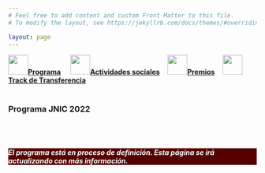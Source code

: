 ```yaml
---
# Feel free to add content and custom Front Matter to this file.
# To modify the layout, see https://jekyllrb.com/docs/themes/#overriding-theme-defaults

layout: page
---
```

<!--
__[Programa]({{site.url}}/programa)__ / [Actividades Sociales]({{site.url}}/actividades-sociales) / [Premios JNIC 2021]({{site.url}}/premios) / [Track de transferencia]({{site.url}}/track-transferencia)
-->
<div class="text-center">
<a id="inicio"></a>
<a href="{{site.url}}/programa"><img src="{{site.url}}/images/IcoPrograma.jpg" class="img-circle" 	width="40" height="40"><strong>Programa</strong></a> &nbsp;&nbsp;&nbsp;
<a href="{{site.url}}/actividades-sociales"><img src="{{site.url}}/images/IcoActividades.jpg" class="img-circle" 	width="40" height="40"><strong>Actividades sociales</strong></a>&nbsp;&nbsp;&nbsp;
<a href="{{site.url}}/premios"><img src="{{site.url}}/images/IcoPremios.jpg" class="img-circle" 	width="40" height="40"><strong>Premios</strong></a>&nbsp;&nbsp;&nbsp;
<a href="{{site.url}}/track-transferencia" class=""><img src="{{site.url}}/images/IcoTrackTX.jpg" class="img-circle" 	width="40" height="40"><strong>Track de Transferencia</strong></a>
</div><br>

### __Programa JNIC 2022__

 <br>
 <br>
<h5 style="color:white; background-color: #550000;" class="text-center"><i class="far fa-clock mr-3"></i> <b> <i> El programa está en proceso de definición. Esta página se irá actualizando con más información.</i></b></h5>

<!-- <center><a href="https://app.sli.do/event/ed1p6not" target="_slido"><img src="{{site.url}}/images/slido.jpg" width="300"></a></center> -->
<!-- <center><a href="https://sli.do/" target="_slido"><img src="{{site.url}}/images/slido.jpg" width="300"></a></center> -->

<!--  <h4>Miércoles 9 de Junio</h4>
<table class="table" style="width:100%">
  <tbody valign="top">
    <tr>
      <th>Hora</th>
      <th colspan="2">Sesión</th>
    </tr>
    <tr>
      <td>9:30</td>
      <td colspan="2">
        <b>Inauguración oficial de las JNIC 2021 Live</b>
        <ul>
          <li>Sr. D. Julian Garde López-Brea. Rector de la Universidad de Castilla-La Mancha</li>
          <li>Sr. D. Ricardo Cuevas Campos. Director General de Universidades, JCCM</li>
          <li>Sra. Dña. Rosa Díaz Moles. Directora General del Instituto Nacional de Ciberseguridad </li>
          <li>Sr. D. Eduardo Fernández-Medina Patón. Presidente del Comité Organizador</li>
          <li>Sra. Dña. Cristina Alcaraz Tello. Presidenta del Comité de Programa Científico</li>
        </ul> -->
<!-- <center><a href="https://teams.microsoft.com/l/meetup-join/19%3ameeting_YjcyZGE2ZjItY2RlMS00NjE3LTkwNTQtY2U0YzNkOGU3Mzc2%40thread.v2/0?context=%7b%22Tid%22%3a%22c42cbae6-61f4-498c-9107-6a8cf5f01e56%22%2c%22Oid%22%3a%22e50f4dc5-ce19-4820-b889-be7b8b123727%22%7d" target="_teams"><img src="{{site.url}}/images/LogoTeams.png">Conecta</a></center> -->
<!-- <center><a href="https://teams.microsoft.com/" target="_teams"><img src="{{site.url}}/images/LogoTeams.png">Conecta</a></center>
      </td>
    </tr>
    <tr>
      <td>10:00</td>
      <td colspan="2">
        <a href="http://2021.jnic.es/conferenciaa"><b>Conferencia invitada: </b><i>Computación Cuántica: La Re-evolución</i></a>
        <br>
        Ramsés Gallego
        <br> -->
<!-- <center><a href="https://teams.microsoft.com/l/meetup-join/19%3ameeting_MTJkMWNkYzYtOTMzOC00NWM0LWFhYjctOTFjZmVlNjE3YTBl%40thread.v2/0?context=%7b%22Tid%22%3a%22c42cbae6-61f4-498c-9107-6a8cf5f01e56%22%2c%22Oid%22%3a%22e50f4dc5-ce19-4820-b889-be7b8b123727%22%7d" target="_teams"><img src="{{site.url}}/images/LogoTeams.png">Conecta</a></center> -->
<!-- <center><a href="https://teams.microsoft.com/" target="_teams"><img src="{{site.url}}/images/LogoTeams.png">Conecta</a></center>
      </td>
    </tr>
    <tr>
      <td>11:00</td>
      <td>
        <a href="#A1"><b>Sesión de Investigación A1:</b> Detección de Intrusos y Gestión Anomalías</a>
        <br> -->
<!-- <center><a href="https://teams.microsoft.com/l/meetup-join/19%3ameeting_MDEyMjE2OGYtOTQ3Ni00MThlLWI0MGUtMDYyZTYyNjhkMGUy%40thread.v2/0?context=%7b%22Tid%22%3a%22c42cbae6-61f4-498c-9107-6a8cf5f01e56%22%2c%22Oid%22%3a%22e50f4dc5-ce19-4820-b889-be7b8b123727%22%7d" target="_teams"><img src="{{site.url}}/images/LogoTeams.png">Conecta</a></center> -->
<!-- <center><a href="https://teams.microsoft.com/" target="_teams"><img src="{{site.url}}/images/LogoTeams.png">Conecta</a></center>
      </td>
      <td>
        <a href="#B1"><b>Sesión de Investigación B1:</b> IA y Ciberseguridad</a>
        <br> -->
<!-- <center><a href="https://teams.microsoft.com/l/meetup-join/19%3ameeting_MjRjMzViODktZjM1Mi00NmNiLWE0NWMtNTM4MjM5NTViMDVk%40thread.v2/0?context=%7b%22Tid%22%3a%22c42cbae6-61f4-498c-9107-6a8cf5f01e56%22%2c%22Oid%22%3a%22e50f4dc5-ce19-4820-b889-be7b8b123727%22%7d" target="_teams"><img src="{{site.url}}/images/LogoTeams.png">Conecta</a></center> -->
<!--  <center><a href="https://teams.microsoft.com/" target="_teams"><img src="{{site.url}}/images/LogoTeams.png">Conecta</a></center>
      </td>
    </tr>
    <tr>
      <td>12:30</td>
      <td>
        <a href="#A2"><b>Sesión de Investigación A2:</b> Detección de Intrusos y Gestión Anomalías</a>
        <br>
<!-- <center><a href="https://teams.microsoft.com/l/meetup-join/19%3ameeting_ZDNmZjU3NzMtNjkzZS00ZGU1LWEzYTMtMjllYzI4NWY1OTk4%40thread.v2/0?context=%7b%22Tid%22%3a%22c42cbae6-61f4-498c-9107-6a8cf5f01e56%22%2c%22Oid%22%3a%22e50f4dc5-ce19-4820-b889-be7b8b123727%22%7d" target="_teams"><img src="{{site.url}}/images/LogoTeams.png">Conecta</a></center> -->
<!-- <center><a href="https://teams.microsoft.com/" target="_teams"><img src="{{site.url}}/images/LogoTeams.png">Conecta</a></center>
      </td>
      <td>
        <a href="#B2"><b>Sesión de Investigación B2:</b> Gobierno y Gestión de Riesgos </a>
        <br>  -->
<!-- <center><a href="https://teams.microsoft.com/l/meetup-join/19%3ameeting_MGI1MWQ2ZWQtYzkzMS00ZmUwLTlhMTctNTllOTk1ZWJiMmQx%40thread.v2/0?context=%7b%22Tid%22%3a%22c42cbae6-61f4-498c-9107-6a8cf5f01e56%22%2c%22Oid%22%3a%22e50f4dc5-ce19-4820-b889-be7b8b123727%22%7d" target="_teams"><img src="{{site.url}}/images/LogoTeams.png">Conecta</a></center> -->
<!--  <center><a href="https://teams.microsoft.com/" target="_teams"><img src="{{site.url}}/images/LogoTeams.png">Conecta</a></center>
      </td>
    </tr>
    <tr>
      <td>14:00</td>
      <td>
        <a href="#A3"><b>Sesión de Investigación A3:</b> Ciberataques e Inteligencia de Amenazas</a>
        <br> -->
<!-- <center><a href="https://teams.microsoft.com/l/meetup-join/19%3ameeting_MmJkZmNhMzItOTU1ZS00NmEwLWFiYTctZWE2ZDJiYzhhNGE3%40thread.v2/0?context=%7b%22Tid%22%3a%22c42cbae6-61f4-498c-9107-6a8cf5f01e56%22%2c%22Oid%22%3a%22e50f4dc5-ce19-4820-b889-be7b8b123727%22%7d" target="_teams"><img src="{{site.url}}/images/LogoTeams.png">Conecta</a></center> -->
<!-- <center><a href="https://teams.microsoft.com/" target="_teams"><img src="{{site.url}}/images/LogoTeams.png">Conecta</a></center>
      </td>
      <td>
        <a href="#B3"><b>Sesión de Investigación B3:</b> Tecnologías Emergentes y Entrenamiento</a>
        <br>  -->
<!-- <center><a href="https://teams.microsoft.com/l/meetup-join/19%3ameeting_MzZhOWUxNDItOTc2NS00MjU3LThmN2MtN2U3Yjk3ZmQxMTdj%40thread.v2/0?context=%7b%22Tid%22%3a%22c42cbae6-61f4-498c-9107-6a8cf5f01e56%22%2c%22Oid%22%3a%22e50f4dc5-ce19-4820-b889-be7b8b123727%22%7d" target="_teams"><img src="{{site.url}}/images/LogoTeams.png">Conecta</a></center> -->
<!-- <center><a href="https://teams.microsoft.com/" target="_teams"><img src="{{site.url}}/images/LogoTeams.png">Conecta</a></center>
      </td>
    </tr>
    <tr>
      <td>&nbsp;</td>
      <td colspan="2"><center><b>Descanso para comer</b></center></td>
    </tr>
    <tr>
      <td>16:30</td>
      <td colspan="2">
        <b>Sesión de Transferencia Tecnológica</b>
        <br>
        <br>
        Presidente de Sesión: Guillermo Calvo Flores (Instituto Nacional de Ciberseguridad)
        <br>
        <br>
        <p>Aplicación de control de acceso y técnicas de Blockchain para el control de datos genéticos <br>
        <em>Isabel Román, Germán Madinabeitia, Rafael Estepa, Jesús Diaz-Verdejo, Antonio Estepa, José Luis González-Sánchez, Felipe Lemus Prieto</em></p>
        <br> -->
<!-- <center><a href="https://teams.microsoft.com/l/meetup-join/19%3ameeting_MjkwOWRlM2UtODQ1Ni00OWE5LWIxYjMtNDdlNTAxMGQyYjQw%40thread.v2/0?context=%7b%22Tid%22%3a%22c42cbae6-61f4-498c-9107-6a8cf5f01e56%22%2c%22Oid%22%3a%22e50f4dc5-ce19-4820-b889-be7b8b123727%22%7d" target="_teams"><img src="{{site.url}}/images/LogoTeams.png">Conecta</a></center> -->
<!--  <center><a href="https://teams.microsoft.com/" target="_teams"><img src="{{site.url}}/images/LogoTeams.png">Conecta</a></center>
      </td>
    </tr>
    <tr>
      <td>17:15</td>
      <td colspan="2">
        <a href="http://2021.jnic.es/conferenciab"><b>Conferencia invitada: </b><i>Cybersecurity Operations and Research from Lawrence Berkeley National Lab, United States Department of Energy</i></a>
        <br>
        Soledad Antelada Toledano
        <br> -->
<!-- <center><a href="https://teams.microsoft.com/l/meetup-join/19%3ameeting_MjI1MjEzZTYtMTUyZC00MzYwLTgwY2UtNmFlMGU0ODRhYjdj%40thread.v2/0?context=%7b%22Tid%22%3a%22c42cbae6-61f4-498c-9107-6a8cf5f01e56%22%2c%22Oid%22%3a%22e50f4dc5-ce19-4820-b889-be7b8b123727%22%7d" target="_teams"><img src="{{site.url}}/images/LogoTeams.png">Conecta</a></center> -->
<!-- <center><a href="https://teams.microsoft.com/" target="_teams"><img src="{{site.url}}/images/LogoTeams.png">Conecta</a></center>
      </td>
    </tr>
    <tr>
      <td>18:00</td>
      <td colspan="2">
        <b>Mesa Redonda: </b><i>Colaboración en I+D+i nacional de Ciberseguridad: Grupo Interplataformas y Sector empresarial innovador </i>
        <br>
        <br>
        Modera: Javier Larrañeta. Tecnalia, Secretario General de PESI
        <br>
        <br>
        Participantes:
        <ul>
          <li>Sr. D. Juan Díez González. Responsable de Apoyo a la I+D+i en ciberseguridad, INCIBE </li>
          <li>Sr. D. Lucio González Jiménez. SGS, Vicepresidente AEI Ciberseguridad</li>
          <li>Sr. D. Juan Pulpillo. Legal-itc/CCI, Representante PESI</li>
          <li>Sr. Dr. Cecilio Angulo Bahon. UPC, Representante PLANETIC</li>
          <li>Sra. Dña. Dª María Penilla. ZIUR, Centro de Ciberseguridad Industrial de Gipuzkoa</li>
        </ul>
        <br>
        Organiza:<a href="http://www.pesi-seguridadindustrial.org/es"><img src="/Logos/pesi.png"></a>
        <br> -->
<!-- <center><a href="https://teams.microsoft.com/l/meetup-join/19%3ameeting_OWNmNWE4ZDEtMjA5NS00OTA0LTlmYTctMzM4NmQ5ZWEzYmE3%40thread.v2/0?context=%7b%22Tid%22%3a%22c42cbae6-61f4-498c-9107-6a8cf5f01e56%22%2c%22Oid%22%3a%22e50f4dc5-ce19-4820-b889-be7b8b123727%22%7d" target="_teams"><img src="{{site.url}}/images/LogoTeams.png">Conecta</a></center> -->
<!-- <center><a href="https://teams.microsoft.com/" target="_teams"><img src="{{site.url}}/images/LogoTeams.png">Conecta</a></center>
      </td>
    </tr>
  </tbody>
</table> -->

<!-- <center><a href="https://app.sli.do/event/ed1p6not" target="_slido"><img src="{{site.url}}/images/slido.jpg" width="300"></a></center> -->
<!-- <center><a href="https://sli.do/" target="_slido"><img src="{{site.url}}/images/slido.jpg" width="300"></a></center> -->

<!-- <h4>Jueves 10 de Junio</h4>
<table class="table" style="width:100%">
  <tbody valign="top">
    <tr>
      <th>Hora</th>
      <th colspan="2">Sesión</th>
    </tr>
    <tr>
      <td>9:30</td>
      <td colspan="2">
        <a href="http://2021.jnic.es/conferenciac"><b>Conferencia invitada: </b><i>I+D+i en Ciberdefensa en el Ministerio de Defensa</i></a>
        <br>
        Mónica Mateos Calle
        <br> -->
<!-- <center><a href="https://teams.microsoft.com/l/meetup-join/19%3ameeting_ZWZhMGQxNGEtN2QxOS00ZTI0LTg5NTItZmI0ODQ2OWNhZmI3%40thread.v2/0?context=%7b%22Tid%22%3a%22c42cbae6-61f4-498c-9107-6a8cf5f01e56%22%2c%22Oid%22%3a%22e50f4dc5-ce19-4820-b889-be7b8b123727%22%7d" target="_teams"><img src="{{site.url}}/images/LogoTeams.png">Conecta</a></center> -->
<!-- <center><a href="https://teams.microsoft.com/" target="_teams"><img src="{{site.url}}/images/LogoTeams.png">Conecta</a></center>
      </td>
    </tr>
    <tr>
      <td>10:15</td>
      <td colspan="2"><a href="#formacion"><b>Sesión de Formación e Innovación Educativa</b></a>
        <br> -->
<!-- <center><a href="https://teams.microsoft.com/l/meetup-join/19%3ameeting_OWZmZjQ1OWEtNTk3NC00OGRhLTkxZTItODBkZmU3YTI3OWRm%40thread.v2/0?context=%7b%22Tid%22%3a%22c42cbae6-61f4-498c-9107-6a8cf5f01e56%22%2c%22Oid%22%3a%22e50f4dc5-ce19-4820-b889-be7b8b123727%22%7d" target="_teams"><img src="{{site.url}}/images/LogoTeams.png">Conecta</a></center> -->
<!-- <center><a href="https://teams.microsoft.com/" target="_teams"><img src="{{site.url}}/images/LogoTeams.png">Conecta</a></center>
      </td>
    </tr>
    <tr>
      <td>11:45</td>
      <td>
        <a href="#A4"><b>Sesión de Investigación A4:</b> Análisis Forense y Cibercrimen </a>
        <br> -->
<!-- <center><a href="https://teams.microsoft.com/l/meetup-join/19%3ameeting_NWE5MzAyZGUtODBlYy00ZGRjLTkyZmItZjU1YWU0NDBhY2Zl%40thread.v2/0?context=%7b%22Tid%22%3a%22c42cbae6-61f4-498c-9107-6a8cf5f01e56%22%2c%22Oid%22%3a%22e50f4dc5-ce19-4820-b889-be7b8b123727%22%7d" target="_teams"><img src="{{site.url}}/images/LogoTeams.png">Conecta</a></center> -->
<!-- <center><a href="https://teams.microsoft.com/" target="_teams"><img src="{{site.url}}/images/LogoTeams.png">Conecta</a></center>
      </td>
      <td>
        <a href="#B4"><b>Sesión de Investigación B4:</b> Criptografía</a>
        <br> -->
<!-- <center><a href="https://teams.microsoft.com/l/meetup-join/19%3ameeting_ODkwNmNjODYtZDQ5OS00ZWUxLWIzNTUtY2Q5Y2NlY2M0NDMz%40thread.v2/0?context=%7b%22Tid%22%3a%22c42cbae6-61f4-498c-9107-6a8cf5f01e56%22%2c%22Oid%22%3a%22e50f4dc5-ce19-4820-b889-be7b8b123727%22%7d" target="_teams"><img src="{{site.url}}/images/LogoTeams.png">Conecta</a></center> -->
 <!--  <center><a href="https://teams.microsoft.com/" target="_teams"><img src="{{site.url}}/images/LogoTeams.png">Conecta</a></center>
      </td>
    </tr>
    <tr>
      <td>13:15</td>
      <td>
        <a href="#A5"><b>Sesión de Investigación A5:</b> Ciberseguridad Industrial y aplicaciones</a>
        <br> -->
<!-- <center><a href="https://teams.microsoft.com/l/meetup-join/19%3ameeting_NDJhNmY3NDEtYTllOC00OWNlLTk0MDctNGM5ODZiM2E5MjY2%40thread.v2/0?context=%7b%22Tid%22%3a%22c42cbae6-61f4-498c-9107-6a8cf5f01e56%22%2c%22Oid%22%3a%22e50f4dc5-ce19-4820-b889-be7b8b123727%22%7d" target="_teams"><img src="{{site.url}}/images/LogoTeams.png">Conecta</a></center> -->
<!-- <center><a href="https://teams.microsoft.com/" target="_teams"><img src="{{site.url}}/images/LogoTeams.png">Conecta</a></center>
      </td>
      <td>
        <a href="#B5"><b>Sesión de Investigación B5:</b> Privacidad </a>
        <br> -->
<!-- <center><a href="https://teams.microsoft.com/l/meetup-join/19%3ameeting_NDBjMWMwZDQtNTZjMC00MmVjLWJmNmYtN2Q1NDhiYjIyMjVi%40thread.v2/0?context=%7b%22Tid%22%3a%22c42cbae6-61f4-498c-9107-6a8cf5f01e56%22%2c%22Oid%22%3a%22e50f4dc5-ce19-4820-b889-be7b8b123727%22%7d" target="_teams"><img src="{{site.url}}/images/LogoTeams.png">Conecta</a></center> -->
<!-- <center><a href="https://teams.microsoft.com/" target="_teams"><img src="{{site.url}}/images/LogoTeams.png">Conecta</a></center>
      </td>
    </tr>
    <tr>
      <td>&nbsp;</td>
      <td colspan="2"><center><b>Descanso para comer</b></center></td>
    </tr>
    <tr>
      <td>16:30</td>
      <td colspan="2">
        <b>Mesa Redonda: </b><i>Desde la Educación, pasando por la I+D, hacia la Empresa Inteligente</i>
        <br>
        <br>
        Modera: Javier López. Universidad de Málaga
        <br>
        <br>
        Participantes:
        <ul>
          <li>Sra. Dña. Mar López. DSN y Women4Cyber Spain</li>
          <li>Sra. Dña. Soledad Antelada. Berkeley Lab y Women4Cyber Spain</li>
          <li>Sra. Dña. Azucena Hernández. EUROCYBCAR y Women4Cyber Spain</li>
          <li>Sra. Dña. Ainoa Celaya. LUNAMIC y Women4Cyber Spain</li>
          <li>Sra. Dña. Concepción Cordón. Women4Cyber Spain</li>
          <li>Sra. Dña. Cristina Alcaraz. Universidad de Málaga y Women4Cyber Spain</li>
          <li>Sra. Dña. Ana I. Ayerbe. TECNALIA, Council Women4Cyber y Women4Cyber Spain</li>
          <li>Sr. D. Luis Ángel Galindo. TELEFONICA</li>
          <li>Sr. D. Jose Francisco Ruiz. ATOS</li>
          <li>Sra. Dña. Sara García Becares. INCIBE y Women4Cyber Spain</li>
        </ul>
        <br>
        Con la participación de: <a href="https://www.women4cyberspain.es/"><img src="/Logos/Women4Cyber.png"></a>
        <br> -->
<!-- <center><a href="https://teams.microsoft.com/l/meetup-join/19%3ameeting_MjM2N2Y2NDMtYjgzMi00YTMxLWIxOGUtZjU2M2NkZjgyODUy%40thread.v2/0?context=%7b%22Tid%22%3a%22c42cbae6-61f4-498c-9107-6a8cf5f01e56%22%2c%22Oid%22%3a%22e50f4dc5-ce19-4820-b889-be7b8b123727%22%7d" target="_teams"><img src="{{site.url}}/images/LogoTeams.png">Conecta</a></center> -->
<!-- <center><a href="https://teams.microsoft.com/" target="_teams"><img src="{{site.url}}/images/LogoTeams.png">Conecta</a></center>
      </td>
    </tr>
    <tr>
      <td>18:00</td>
      <td colspan="2">
        <b>Sesión de Entrega de los Premios RENIC</b>
        <br>
        Presenta: Javier López Muñoz (Universidad de Málaga)
        <br> -->
<!-- <center><a href="https://teams.microsoft.com/l/meetup-join/19%3ameeting_NjljY2JhMmUtY2JiNi00NjhiLTg0ZDUtMmY0ZjkwOTg2NGFh%40thread.v2/0?context=%7b%22Tid%22%3a%22c42cbae6-61f4-498c-9107-6a8cf5f01e56%22%2c%22Oid%22%3a%22e50f4dc5-ce19-4820-b889-be7b8b123727%22%7d" target="_teams"><img src="{{site.url}}/images/LogoTeams.png">Conecta</a></center> -->
<!-- <center><a href="https://teams.microsoft.com/" target="_teams"><img src="{{site.url}}/images/LogoTeams.png">Conecta</a></center>
      </td>
    </tr>
    <tr>
      <td>18:45</td>
      <td colspan="2">
        <b>Clausura de las JNIC 2021 Live</b>
        <ul>
          <li>Sra. Dña. Lola Rebollo Revesado. Gerente de Impulso a la Industria e I+D+i de INCIBE</li>
          <li>Sra. Dña. Cristina Alcaraz Tello. Presidenta del Comité de Programa Científico</li>
          <li>Sr. D. Ángel Quesada Canabal. Viewnext </li>
          <li>Sr. D. Juan Díez González. Comité Ejecutivo JNIC</li>
          <li>Sr. D. Representante de sede JNIC 2022 </li>
          <li>Sr. D. Manuel A. Serrano. Presidente del Comité Organizador</li>
        </ul>
        <br> -->
<!-- <center><a href="https://teams.microsoft.com/l/meetup-join/19%3ameeting_M2QwMGY3NjUtMzEzMC00ZGNjLTkyZWEtOWQwMmU0ZDJiYmE3%40thread.v2/0?context=%7b%22Tid%22%3a%22c42cbae6-61f4-498c-9107-6a8cf5f01e56%22%2c%22Oid%22%3a%22e50f4dc5-ce19-4820-b889-be7b8b123727%22%7d" target="_teams"><img src="{{site.url}}/images/LogoTeams.png">Conecta</a></center> -->
<!-- <center><a href="https://teams.microsoft.com/" target="_teams"><img src="{{site.url}}/images/LogoTeams.png">Conecta</a></center>
      </td>
    </tr>
  </tbody>
</table> -->

<!-- <center><a href="https://app.sli.do/event/ed1p6not" target="_slido"><img src="{{site.url}}/images/slido.jpg" width="300"></a></center> -->
<!-- <center><a href="https://sli.do/" target="_slido"><img src="{{site.url}}/images/slido.jpg" width="300"></a></center>

<a href="#inicio">Subir</a>
<br>

<a id="A1"></a>
<h4>Sesión de Investigación A1: Detección de intrusiones y gestión de anomalías I</h4>
<p> -->
<!-- <center><a href="https://teams.microsoft.com/l/meetup-join/19%3ameeting_MDEyMjE2OGYtOTQ3Ni00MThlLWI0MGUtMDYyZTYyNjhkMGUy%40thread.v2/0?context=%7b%22Tid%22%3a%22c42cbae6-61f4-498c-9107-6a8cf5f01e56%22%2c%22Oid%22%3a%22e50f4dc5-ce19-4820-b889-be7b8b123727%22%7d" target="_blank"><img src="{{site.url}}/images/LogoTeams.png">Conecta</a></center> -->
<!-- <center><a href="https://teams.microsoft.com/" target="_blank"><img src="{{site.url}}/images/LogoTeams.png">Conecta</a></center> -->
<!-- <br>
Presidente de Sesión: <i>Pedro García Teodoro (Universidad de Granada)</i> 
<br>Miércoles 9 de junio, 11:00-12:30
</p>
<table class="table" style="width:100%">
  <tbody valign="top">
    <tr>
      <th>Hora</th>
      <th>Ponencia</th>
    </tr>
    <tr>
      <td>11:00</td>
      <td valign="top" >
        Distributed Architecture for Intrusion Detection in IoT Network using Smart Contracts
        <br>
        <em>Rafael Zerbini Alves da Mata, Francisco Lopes de Caldas Filho, Lucas M. C. E Martins, Fábio Lúcio Lopes de Mendonça, Rafael T. de Sousa Jr.</em>
      </td>
    </tr>
    <tr>
      <td>11:20</td>
      <td valign="top" >
        A review of SSH botnet detection in initial stages of infection: a Machine Learning-based approach
        <br>
        <em>José Tomás Martínez Garre, Manuel Gil Pérez, Antonio Ruiz-Martínez</em>
      </td>
    </tr>
    <tr>
      <td>11:27</td>
      <td valign="top" >
        A Multi-agent Approach for Online Twitter Bot Detection
        <br>
        <em>Jefferson Viana Fonseca Abreu, Célia Ghedini Ralha, Joao José Costa Gondim</em>
      </td>
    </tr>
    <tr>
      <td>11:47</td>
      <td valign="top" >
        Un resumen: Un enfoque para la aplicación de un clasificador dinámico de clases múltiples para sistemas de detección de intrusiones en la red
        <br>
        <em>Xavier A. Larriva-Novo, Carmen Sánchez-Zas, Víctor A. Villagrá, Mario Vega-Barbas, Diego Rivera</em>
      </td>
    </tr>
    <tr>
      <td>11:54</td>
      <td valign="top" >
        Despliegue de técnicas SDNFV para la detección, gestión y mitigación de amenazas a la seguridad de centros de supercomputación (HPC)
        <br>
        <em>Felipe Lemus Prieto, David Cortés Polo, José Luis González Sánchez</em>
      </td>
    </tr>
    <tr>
      <td>12:04</td>
      <td valign="top" >
        Evaluation of state-of-art phishing detection strategies based on machine learning
        <br>
        <em>F. Castano, M. Sanchez-Paniagua, J. Delgado, J. Velasco-Mata, A. Sepulveda, E. Fidalgo, E. Alegre</em>
      </td>
    </tr>
    <tr>
      <td>12:11</td>
      <td valign="top" >
        Automating Intrusion Detection Systems in Smart Contracts
        <br>
        <em>Xabier Echeberria-Barrio, Francesco Zola, Lander Segurola-Gil, Raul Orduna-Urrutia</em>
      </td>     
    </tr>
    <tr>
      <td>12:21</td>
      <td valign="top" >
        Un resumen de: Un sistema de detección de intrusiones enfocado en el preprocesamiento de características de red para sistemas IoT
        <br>
        <em>Xavier Larriva-Novo, Victor Villagra, Mario Vega-Barbas, Diego Rivera, Mario Sanz </em>
      </td>
    </tr>
  </tbody>
</table> 

<a href="#inicio">Subir</a>
<br>

<a id="A2"></a>
<h4>Sesión de Investigación A2: Detección de intrusiones y gestión de anomalías II </h4>
<p> -->
<!-- <center><a href="https://teams.microsoft.com/l/meetup-join/19%3ameeting_ZDNmZjU3NzMtNjkzZS00ZGU1LWEzYTMtMjllYzI4NWY1OTk4%40thread.v2/0?context=%7b%22Tid%22%3a%22c42cbae6-61f4-498c-9107-6a8cf5f01e56%22%2c%22Oid%22%3a%22e50f4dc5-ce19-4820-b889-be7b8b123727%22%7d" target="_blank"><img src="{{site.url}}/images/LogoTeams.png">Conecta</a></center> -->
<!-- <center><a href="https://teams.microsoft.com/" target="_blank"><img src="{{site.url}}/images/LogoTeams.png">Conecta</a></center>
<br>
Presidente de Sesión: <i>Félix Gómez Mármol (Universidad de Murcia)</i>
<br> Miércoles 9 de junio, 12:30-14:00
</p>
<table class="table" style="width:100%">
  <tbody valign="top">
    <tr>
      <th>Hora</th>
      <th>Ponencia</th>
    </tr>
    <tr>
      <td>12:30</td>
      <td valign="top" >Sobre las capacidades de detección de los IDS basados en firmas
      <br><em>Jesús Diaz-Verdejo, Francisco Javier Muñoz-Calle, Rafael Estepa, Antonio Estepa, Germán Madinabeitia</em></td>
    </tr>
    <tr>
      <td>12:50</td>
      <td valign="top" >Diseño y evaluación de modelos de aprendizaje automático no supervisado para la detección de anomalías en un sistema Spark
      <br><em>Farid Bagheri-Gisour Marandyn, Xavier Larriva-Novo, Víctor A. Villagrá</em></td>
    </tr>
    <tr>
      <td>13:00</td>
      <td valign="top" >Aplicación de transfer learning a la detección de malware
      <br><em>David Escudero García, Ángel Luis Muñoz Castañeda, Noemí DeCastro-García</em></td>
    </tr>
    <tr>
      <td>13:20</td>
      <td valign="top" >Temporal graph-based approach for behavioural entity classification
      <br><em>Francesco Zola, Lander Segurola, Jan Lukas Bruse, Mikel Galar Idoate</em></td>
    </tr>
    <tr>
      <td>13:30</td>
      <td valign="top" >Diseño de un sistema de correlación basado en software libre para la detección de anomalías en el campo de la ciberseguridad
      <br><em>Beatriz Esteban-Navarro, Xavier A. Larriva-Novo, Víctor A. Villagrá.</em></td>
    </tr>
    <tr>
      <td>13:40</td>
      <td valign="top" >Un resumen de: Present and future of network security monitoring
      <br><em>Marta Fuentes-García, José Camacho, Gabriel Macía-Fernández</em></td>      
    </tr>  
    <tr>
      <td>13:47</td>
      <td valign="top" >Secure Crowdsensing Platforms Through Device Behavior Fingerprinting
      <br><em>Pedro Miguel Sánchez Sánchez, Alberto Huertas Celdrán, Gérôme Bovet, Gregorio Martínez Pérez, Burkhard Stiller</em><br>
      </td>
    </tr>
  </tbody>
</table> 

<a href="#inicio">Subir</a>
<br>

<a id="A3"></a>
<h4>Sesión de Investigación A3: Ciberataques e inteligencia de amenazas </h4>
<p> -->
<!-- <center><a href="https://teams.microsoft.com/l/meetup-join/19%3ameeting_MmJkZmNhMzItOTU1ZS00NmEwLWFiYTctZWE2ZDJiYzhhNGE3%40thread.v2/0?context=%7b%22Tid%22%3a%22c42cbae6-61f4-498c-9107-6a8cf5f01e56%22%2c%22Oid%22%3a%22e50f4dc5-ce19-4820-b889-be7b8b123727%22%7d" target="_teams"><img src="{{site.url}}/images/LogoTeams.png">Conecta</a></center> -->
<!-- <center><a href="https://teams.microsoft.com/" target="_teams"><img src="{{site.url}}/images/LogoTeams.png">Conecta</a></center>
<br>
Presidente de Sesión:<i>Rafael Martínez Gasca (Universidad de Sevilla)</i>
<br> Miércoles 9 de junio, 14:00-15:00 
</p>
<table class="table" style="width:100%">
  <tbody valign="top">
    <tr>
      <th>Hora</th>
      <th>Ponencia</th>
    </tr>
    <tr>
      <td>14:00</td>
      <td valign="top" >A Review of Cyberattacks on Miniature Brain Implants to Disrupt Spontaneous Neural Signaling
      <br><em>Sergio Lopez Bernal, Alberto Huertas Celdrán, Gregorio Martínez Pérez</em></td>
    </tr>
    <tr>
      <td>14:07</td>
      <td valign="top" >Extended Abstract – AVCLASS2: Massive Malware Tag Extraction from AV Labels
      <br><em>Silvia Sebastián, Juan Caballero</em></td>
    </tr>
    <tr>
      <td>14:14</td>
      <td valign="top" >A review of Cybersecurity Threat Intelligence Knowledge Exchange based on blockchain
      <br><em>Raúl Riesco Granadino, Xavier Larriva-Novo, Victor A. Villagrá</em></td>
    </tr>  
    <tr>
      <td>14:21</td>      
      <td valign="top" >Hacia un modelo analítico de APT basado en factores técnico-geopolíticos
      <br><em>Lorena Gonzalez-Manzano, Jose M. de Fuentes, Cristina Ramos, Florabel Quispe</em></td>
    </tr>
    <tr>
      <td>14:31</td>
      <td valign="top" >Twitter bots interfered the 2019 Spanish election  
      <br><em>Javier Pastor-Galindo, Mattia Zago, Pantaleone Nespoli, Sergio Lopez Bernal, Alberto Huertas Celdrán, Manuel Gil Pérez, Jose A. Ruipérez-Valiente, Gregorio Martínez Pérez, Félix Gómez Mármol</em></td>
    </tr>  
    <tr>
      <td>14:38</td>
      <td valign="top" >A review of Leveraging Cyber Threat Intelligence for a Dynamic Risk Framework
      <br><em>Raúl Riesco Granadino, Victor A. Villagrá</em></td>
    </tr>
  </tbody>
</table> 

<a href="#inicio">Subir</a>
<br>

<a id="B1"></a>
<h4>Sesión de Investigación B1: Inteligencia Artificial en ciberseguridad </h4>
<p>Presidente de Sesión: <i>Ana Ayerbe Fernández-Cuesta (Tecnalia)</i>
<br>Miércoles 9 de junio, 11:00-12:30
<br> -->
<!-- <center><a href="https://teams.microsoft.com/l/meetup-join/19%3ameeting_MjRjMzViODktZjM1Mi00NmNiLWE0NWMtNTM4MjM5NTViMDVk%40thread.v2/0?context=%7b%22Tid%22%3a%22c42cbae6-61f4-498c-9107-6a8cf5f01e56%22%2c%22Oid%22%3a%22e50f4dc5-ce19-4820-b889-be7b8b123727%22%7d" target="_blank"><img src="{{site.url}}/images/LogoTeams.png">Conecta</a></center> -->
<!-- <center> <a href="https://teams.microsoft.com/" target="_blank"><img src="{{site.url}}/images/LogoTeams.png">Conecta</a></center>
</p>
<table class="table" style="width:100%">
  <tbody valign="top">
    <tr>
      <th>Hora</th>
      <th>Ponencia</th>
    </tr>
    <tr>
      <td>11:00</td>
      <td valign="top" >Estado del arte en generación y detección de contenido sintético. Limitaciones y oportunidades
      <br><em>Miguel Hernández Boza, José Ignacio Escribano Pablos</em></td>
    </tr>
    <tr>
      <td>11:20</td>
      <td valign="top" >A review of: Effect of the Sampling of a Dataset in the Hyperparameter Optimization Phase over the <em>Efficiency of a Machine Learning Algorithm</em>
      <br><em>David Escudero García, Noemí De Castro-García, Ángel Luis Muñoz Castañeda, Miguel V. Carriegos</em></td>
    </tr>
    <tr>
      <td>11:27</td>
      <td valign="top" >HOUSE: Marco de trabajo modular de arquitectura escalable y desacoplada para el uso de técnicas de fuzzing en HPC
      <br><em>Francisco Borja Garnelo Del Rio, Francisco J. Rodríguez Lera, Gonzalo Esteban Costales, Camino Fernández Llamas, Vicente Matellán Olivera</em></td>
    </tr>
    <tr>
      <td>11:47</td>
      <td valign="top" >Reducción de dimensionalidad sin pérdida en representaciones semánticas de texto
      <br><em>Iñaki Velez de Mendizabal, Enaitz Ezpeleta, Urko Zurutuza</em></td>
    </tr>
    <tr>
      <td>11:54</td>
      <td valign="top" >Entrenamiento optimizado de redes neuronales para reconocimiento biométrico
      <br><em>Gonzalo García Miranda, Alberto Calvo García, Alvarez-Aparicio Claudia, Ángel Manuel Guerrero-Higueras, Francisco J Rodríguez Lera, Camino Fernández Llamas</em></td>
    </tr>
  </tbody>
</table> 

<a href="#inicio">Subir</a>
<br>

<a id="B2"></a>
<h4>Sesión de Investigación B2: Gobernanza y gestión de riesgos </h4>
<p> -->
<!-- <center><a href="https://teams.microsoft.com/l/meetup-join/19%3ameeting_MGI1MWQ2ZWQtYzkzMS00ZmUwLTlhMTctNTllOTk1ZWJiMmQx%40thread.v2/0?context=%7b%22Tid%22%3a%22c42cbae6-61f4-498c-9107-6a8cf5f01e56%22%2c%22Oid%22%3a%22e50f4dc5-ce19-4820-b889-be7b8b123727%22%7d" target="_teams"><img src="{{site.url}}/images/LogoTeams.png">Conecta</a></center> -->
<!-- <center><a href="https://teams.microsoft.com/" target="_teams"><img src="{{site.url}}/images/LogoTeams.png">Conecta</a></center>
<br>
Presidente de Sesión: <i>José María de Fuentes García-Romero de Tejada (Universidad Carlos III de Madrid)</i>
<br> Miércoles 9 de junio, 12:30-14:00
</p>
<table class="table" style="width:100%">
  <tbody valign="top">
    <tr>
      <th>Hora</th>
      <th>Ponencia</th>
    </tr>
    <tr>
      <td>12:30</td>
      <td valign="top" >Verificación remota de controles de seguridad en contextos de seguridad adaptativa
      <br><em>Miguel Calvo, Marta Beltrán</em></td>
    </tr>
    <tr>
      <td>12:50</td>
      <td valign="top" >MARISMA-BiDa Pattern: Integrated Risk Analysis for Big Data
      <br><em>David G. Rosado, Julio Moreno, Luis Enrique Sanchez Crespo, Antonio Santos-Olmo, Manuel Serrano, Eduardo Fernandez-Medina</em></td>
    </tr>
    <tr>
      <td>12:57</td>
      <td valign="top" >Análisis de la Normativa sobre Seguridad de Redes y Sistemas de Información: el Real Decreto 43/2021
      <br><em>Margarita Robles</em></td>
    </tr>
    <tr>
      <td>13:17</td>
      <td valign="top" >Automatic Verification and Diagnosis of Security Risk Assessments in Business Process Models
      <br><em>Angel Jesús Varela-Vaca, Rafael M. Gasca, Luisa Parody, María Teresa Gómez-López</em></td>
    </tr>
    <tr>
      <td>13:24</td>
      <td valign="top" >Enforcing cloud security controls
      <br><em>Javier Jerónimo Suárez, Jorge López Hernández-Ardieta</em></td>
    </tr>
    <tr>
      <td>13:34</td>
      <td valign="top" >Un resumen de "Un modelo de evaluación de la calidad de los datos y su aplicación a las fuentes de datos de ciberseguridad"
      <br><em>Enrique Pinto, Noemí DeCastro-García</em></td>
    </tr>
  </tbody>
</table> 

<a href="#inicio">Subir</a>
<br>

<a id="B3"></a>
<h4>Sesión de Investigación B3: Tecnologías emergentes y entrenamiento en ciberseguridad</h4>
<p> -->
<!-- <center><a href="https://teams.microsoft.com/l/meetup-join/19%3ameeting_MzZhOWUxNDItOTc2NS00MjU3LThmN2MtN2U3Yjk3ZmQxMTdj%40thread.v2/0?context=%7b%22Tid%22%3a%22c42cbae6-61f4-498c-9107-6a8cf5f01e56%22%2c%22Oid%22%3a%22e50f4dc5-ce19-4820-b889-be7b8b123727%22%7d" target="_teams"><img src="{{site.url}}/images/LogoTeams.png">Conecta</a></center> -->
<!-- <center><a href="https://teams.microsoft.com/" target="_teams"><img src="{{site.url}}/images/LogoTeams.png">Conecta</a></center>
<br>
Presidente de Sesión:<i>Luis E. Sánchez Crespo (Universidad de Castilla-La Mancha)</i>
<br> Miércoles 9 de junio, 14:00-15:00 
</p>
<table class="table" style="width:100%">
  <tbody valign="top">
    <tr>
      <th>Hora</th>
      <th>Ponencia</th>
    </tr>
    <tr>
      <td>14:00</td>
      <td valign="top" >IoT-as-a-Service: definición y retos tecnológicos
      <br><em>Santiago de Diego de Diego, Gabriel Maciá-Fernández, Cristina Regueiro Senderos</em></td>
    </tr>
    <tr>
      <td>14:10</td>
      <td valign="top" >Análisis de Seguridad y Privacidad en dispositivos de la Internet de las Cosas usados por jóvenes
      <br><em>Sonia Solera-Cotanilla, Mario Vega-Barbas, Manuel Álvarez-Campana, Cayetano Valero, Jaime Fúster, Gregorio López</em></td>
    </tr>
    <tr>
      <td>14:20</td>
      <td valign="top" >Un resumen de: “Security information sharing in smart grids: Persisting security audits to the blockchain”
      <br><em>Sergio Chica Manjarrez, Andrés Marín López, David Arroyo, Florina Almenares Mendoza, Daniel Díaz Sánchez</em></td>
    </tr>
    <tr>
      <td>14:27</td>
      <td valign="top" >COBRA: Cibermaniobras adaptativas y personalizables de simulación hiperrealista de APTs y entrenamiento en ciberdefensa usando gamificación
      <br><em>Félix Gómez Mármol, José Antonio Ruipérez Valiente, Pantaleone Nespoli, Gregorio Martinez Perez, Diego Rivera Pinto, Xavier Larriva Novo, Manuel Álvarez-Campana, Víctor Villagrá González, Jorge Maestre Vidal, Francisco Antonio Rodriguez López, Miguel Páramo Castrillo, Javier Ignacio Rojo Lacal, Ramón García-Abril Alonso.</em></td>
    </tr>
    <tr>
      <td>14:37</td>
      <td valign="top" >Exploring the Affordances of Multimodal Data to Improve Cybersecurity Training with Cyber Range Environments
      <br><em>Mariano Albaladejo-Gonzalez, Sofia Strukova, José A. Ruipérez-Valiente, Félix Gómez Mármol</em></td>
    </tr>
  </tbody>
</table> 

<a href="#inicio">Subir</a>
<br>

<a id="formacion"></a>
<h4>Sesión de Formación e Innovación Educativa</h4>
<p> -->
<!-- <center><a href="https://teams.microsoft.com/l/meetup-join/19%3ameeting_OWZmZjQ1OWEtNTk3NC00OGRhLTkxZTItODBkZmU3YTI3OWRm%40thread.v2/0?context=%7b%22Tid%22%3a%22c42cbae6-61f4-498c-9107-6a8cf5f01e56%22%2c%22Oid%22%3a%22e50f4dc5-ce19-4820-b889-be7b8b123727%22%7d" target="_teams"><img src="{{site.url}}/images/LogoTeams.png">Conecta</a></center> -->
<!-- <center><a href="https://teams.microsoft.com/" target="_teams"><img src="{{site.url}}/images/LogoTeams.png">Conecta</a></center>
<br>
Presidente de Sesión: <i>Noemí de Castro García (Universidad de León)</i>
<br>Jueves 10 de junio, 10:15-11:45
</p>
<table class="table" style="width:100%">
  <tbody valign="top">
    <tr>
      <th>Hora</th>
      <th>Ponencia</th>
    </tr>
    <tr>
      <td>10:15</td>
      <td valign="top" >Guía de resolución de pruebas CTF para adquirir habilidades de seguridad informática y análisis forense
      <br><em>José Carlos Sancho Núñez, Delia Mª Pablo Rodríguez, Andrés Caro Lindo</em></td>
    </tr>
    <tr>
      <td>10:30</td>
      <td valign="top" >Selección de competencias en ciberseguridad para la formación en la industria de Defensa
      <br><em>Rafael Estepa, José María de Fuentes, Lorena González-Manzano, Antonio Estepa, Jaime Domínguez, Daniel Segovia-Vargas</em></td>
    </tr>
    <tr>
      <td>10:45</td>
      <td valign="top" >Mapa Funcional de competencias en seguridad para el personal no TI de las universidades españolas
      <br><em>Josu Mendivil, Miren Gutierrez, Borja Sanz</em></td>
    </tr>
    <tr>
      <td>11:00</td>
      <td valign="top" >Análisis de componentes principales (ACP), una aproximación basada en proyectos
      <br><em>Diego Asterio de Zaballa, Miguel Carriegos</em></td>
    </tr>
    <tr>
      <td>11:15</td>
      <td valign="top" >Curso de Especialización en Ciberseguridad, ¿están preparados nuestros docentes?
      <br><em>Francisco José de Haro Olmo, Ángel Jesús Varela Vaca, José Antonio Álvarez Bermejo</em></td>
    </tr>
  </tbody>
</table> 

<a href="#inicio">Subir</a>
<br>

<a id="A4"></a>
<h4>Sesión de Investigación A4: Análisis forense y cibercrimen </h4>
<p> -->
<!-- <center><a href="https://teams.microsoft.com/l/meetup-join/19%3ameeting_NWE5MzAyZGUtODBlYy00ZGRjLTkyZmItZjU1YWU0NDBhY2Zl%40thread.v2/0?context=%7b%22Tid%22%3a%22c42cbae6-61f4-498c-9107-6a8cf5f01e56%22%2c%22Oid%22%3a%22e50f4dc5-ce19-4820-b889-be7b8b123727%22%7d" target="_teams"><img src="{{site.url}}/images/LogoTeams.png">Conecta</a></center> -->
<!-- <center><a href="https://teams.microsoft.com/" target="_teams"><img src="{{site.url}}/images/LogoTeams.png">Conecta</a></center>
<br>
Presidente de Sesión: <i>Victor A. Villagrá González (Universidad Politécnica de Madrid)</i>
<br>Jueves 10 de junio, 11:45-13:15
</p>
<table class="table" style="width:100%">
  <tbody valign="top">
    <tr>
      <th>Hora</th>
      <th>Ponencia</th>
    </tr>
    <tr>
      <td>11:45</td>
      <td valign="top" >A Review of “On Challenges in Verifying Trusted Executable Files in Memory Forensics”
      <br><em>Daniel Uroz, Ricardo J. Rodríguez</em></td>
    </tr>
    <tr>
      <td>11:52</td>
      <td valign="top" >A Review of “Camera Attribution Forensic Analyzer in the Encrypted Domain”
      <br><em>Alberto Pedrouzo-Ulloa, Miguel Masciopinto, Juan Ramon Troncoso-Pastoriza, Fernando Perez-González</em></td>
    </tr>
    <tr>
      <td>11:59</td>
      <td valign="top" >Integrando el Edge Computing en el Desarrollo de una Metodología Forense Dedicada a Entornos IoT
      <br><em>Juan Manuel Castelo Gomez, José Roldán Gómez, Javier Carrillo Mondéjar, José Luis Martínez Martínez</em></td>
    </tr>
    <tr>
      <td>12:19</td>
      <td valign="top" >Reinforcement of age estimation in forensic tools to detect Child Sexual Exploitation Material
      <br><em>Rubel Biswas, Deisy Chaves, Franciso Jáñez-Martino, Pablo Blanco-Medina, Eduardo Fidalgo, Carlos García-Olalla, George Azzopardi</em></td>
    </tr>
    <tr>
      <td>12:26</td>
      <td valign="top" >A Review of “Pre-processing Memory Dumps to Improve Similarity Score of Windows Modules”
      <br><em>Miguel Martín-Pérez, Ricardo J. Rodríguez, Davide Balzarotti</em></td>
    </tr>
    <tr>
      <td>12:33</td>
      <td valign="top" >The H2020 project RAYUELA: A fun way to fight cybercrime
      <br><em>Gregorio López, Nereida Bueno, Mario Castro, María Reneses, Jaime Pérez, María Riberas, Manuel Álvarez-Campana, Mario Vega-Barbas, Sonia Solera-Cotanilla, Leire Bastida, Ana Moya, Rubén Fernández, Violeta Vázquez, Germán Zango, Pedro Vicente</em></td>
    </tr>
    <tr>
      <td>12:43</td>
      <td valign="top" >Development of a Hardware Benchmark for Forensic Face Detection Applications
      <br><em>Javier Velasco-Mata, Deisy Chaves, Verónica De Mata, Mhd Wesam Al-Nabki, Eduardo Fidalgo, Enrique Alegre, George Azzopardi</em></td>
    </tr>
    <tr>
      <td>12:50</td>
      <td valign="top" >A Review of “Bringing Order to Approximate Matching: Classification and Attacks on Similarity Digest Algorithms”
      <br><em>Miguel Martín-Pérez, Ricardo J. Rodríguez, Frank Breitinger</em></td>
    </tr>
  </tbody>
</table> 

<a href="#inicio">Subir</a>
<br>

<a id="A5"></a>
<h4>Sesión de Investigación A5: Ciberseguridad industrial y aplicaciones </h4>
<p>
<!-- <center><a href="https://teams.microsoft.com/l/meetup-join/19%3ameeting_NDJhNmY3NDEtYTllOC00OWNlLTk0MDctNGM5ODZiM2E5MjY2%40thread.v2/0?context=%7b%22Tid%22%3a%22c42cbae6-61f4-498c-9107-6a8cf5f01e56%22%2c%22Oid%22%3a%22e50f4dc5-ce19-4820-b889-be7b8b123727%22%7d" target="_teams"><img src="{{site.url}}/images/LogoTeams.png">Conecta</a></center> -->
<!-- <center><a href="https://teams.microsoft.com/" target="_teams"><img src="{{site.url}}/images/LogoTeams.png">Conecta</a></center>
<br>
Presidente de Sesión: <i>Urko Zurutuza Ortega (Mondragon Unibertsitatea)</i>
<br>Jueves 10 de junio, 13:15-14:45
</p>
<table class="table" style="width:100%">
  <tbody valign="top">
    <tr>
      <th>Hora</th>
      <th>Ponencia</th>
    </tr>
    <tr>
      <td>13:15</td>
      <td valign="top" >Diseño de un IDS basado en anomalías para IoT: caso de estudio en SmartCities
      <br><em>Rafael Estepa, Antonio Estepa, Jesús Díaz-Verdejo, Agustín W. Lara, Germán Madinabeitia, José A. Morales Sánchez</em></td>
    </tr>
    <tr>
      <td>13:25</td>
      <td valign="top" >A Review of MADICS: A Methodology for Anomaly Detection in Industrial Control Systems
      <br><em>Angel Luis Perales Gómez, Lorenzo Fernandez Maimó, Alberto Huertas Celdrán, Félix J. García Clemente</em></td>
    </tr>
    <tr>
      <td>13:32</td>
      <td valign="top" >CloudWall: A Cloud-enabled Resiliency Framework for HealthCare IT Infrastructures
      <br><em>Ivan Marsa-Maestre, Jose Manuel Gimenez-Guzman, Luis Cruz-Piris, Susel Fernandez-Melian, Jose-Javier Martínez-Herraiz, Bernardo Alarcos, Iván Blanco-Chacón</em></td>
    </tr>
    <tr>
      <td>13:42</td>
      <td valign="top" >Towards decentralized and scalable architectures for Access Control Systems in IIoT environments
      <br><em>Santiago Figueroa-Lorenzo, Saioa Arrizabalaga, Javier Añorga</em></td>
    </tr>
    <tr>
      <td>13:49</td>
      <td valign="top" >Protocolo de comunicación entre vehículos basado en el número de bastidor digital
      <br><em>Pablo Escapa, Adriana Suarez Corona</em></td>
    </tr>
    <tr>
      <td>13:59</td>
      <td valign="top" >Classifying Screenshots of Industrial Control System Using Transfer Learning and Fine-Tuning
      <br><em>Roberto A. Vasco-Carofilis, Pablo Blanco-Medina, Franciso Jáñez-Martino, Guru Swaroop Bennabhaktula, Eduardo Fidalgo, Alejandro Prieto Castro, Víctor Fidalgo</em></td>
    </tr>
    <tr>
      <td>14:06</td>
      <td valign="top" >Retos de ciberseguridad en automoción. Encriptando el bus CAN
      <br><em>Estibaliz Amparan Calonge Alejandra Ruiz</em></td>
    </tr>
  </tbody>
</table> 

<a href="#inicio">Subir</a>
<br>

<a id="B4"></a>
<h4>Sesión de Investigación B4: Criptografía </h4>
<p> -->
<!-- <center><a href="https://teams.microsoft.com/l/meetup-join/19%3ameeting_ODkwNmNjODYtZDQ5OS00ZWUxLWIzNTUtY2Q5Y2NlY2M0NDMz%40thread.v2/0?context=%7b%22Tid%22%3a%22c42cbae6-61f4-498c-9107-6a8cf5f01e56%22%2c%22Oid%22%3a%22e50f4dc5-ce19-4820-b889-be7b8b123727%22%7d" target="_teams"><img src="{{site.url}}/images/LogoTeams.png">Conecta</a></center> -->
<!-- <center><a href="https://teams.microsoft.com/" target="_teams"><img src="{{site.url}}/images/LogoTeams.png">Conecta</a></center>
<br>
Presidente de Sesión: <i>Pino Caballero-Gil (Universidad de La Laguna)</i>
<br>Jueves 10 de junio, 11:45-13:15
</p>
<table class="table" style="width:100%">
  <tbody valign="top">
    <tr>
      <th>Hora</th>
      <th>Ponencia</th>
    </tr>
    <tr>
      <td>11:45</td>
      <td valign="top" >Quantum and post-quantum cryptography and cybersecurity: A systematic mapping
      <br><em>Beatriz Garcia Markaida, Xabier Larrucea, Manuel Graña</em></td>
    </tr>
    <tr>
      <td>12:05</td>
      <td valign="top" >Homomorphic SVM Inference for Fraud Detection
      <br><em>Adrián Vázquez-Saavedra, Gonzalo Jiménez-Balsa, Jaime Loureiro-Acuña, Manuel Fernández-Veiga, Alberto Pedrouzo-Ulloa</em></td>
    </tr>
    <tr>
      <td>12:15</td>
      <td valign="top" >Intercambio de clave multiusuario en anillos de grupo
      <br><em>María Dolores Gómez Olvera, Juan Antonio López Ramos, Blas Torrecillas Jover.</em></td>
    </tr>
    <tr>
      <td>12:22</td>
      <td valign="top" >Implementación de un protocolo postcuántico de intercambio de clave en grupo seguro en el Quantum Random Oracle Model basado en Kyber
      <br><em>José Ignacio Escribano Pablos</em></td>
    </tr>
    <tr>
      <td>12:42</td>
      <td valign="top" >Análisis y evaluación experimental del circuito generador de números aleatorios Lampert Circuit
      <br><em>Alejandro Rodríguez, Javier Matanza, Gregorio López, Carlos Rodríguez-Morcillo, Álvaro López, Julio Hernández-Castro</em></td>
    </tr>
  </tbody>
</table> 

<a href="#inicio">Subir</a>
<br>

<a id="B5"></a>
<h4>Sesión de Investigación B5: Privacidad </h4>
<p> -->
<!-- <center><a href="https://teams.microsoft.com/l/meetup-join/19%3ameeting_NDBjMWMwZDQtNTZjMC00MmVjLWJmNmYtN2Q1NDhiYjIyMjVi%40thread.v2/0?context=%7b%22Tid%22%3a%22c42cbae6-61f4-498c-9107-6a8cf5f01e56%22%2c%22Oid%22%3a%22e50f4dc5-ce19-4820-b889-be7b8b123727%22%7d" target="_teams"><img src="{{site.url}}/images/LogoTeams.png">Conecta</a></center> -->
<!-- <center><a href="https://teams.microsoft.com/" target="_teams"><img src="{{site.url}}/images/LogoTeams.png">Conecta</a></center>
<br>
Presidente de Sesión: <i>Jordi Castellà Roca (Universitat Rovira i Virgili)</i>
<br>Jueves 10 de junio, 13:15-14:45
</p>
<table class="table" style="width:100%">
  <tbody valign="top">
    <tr>
      <th>Hora</th>
      <th>Ponencia</th>
    </tr>
    <tr>
      <td>13:15</td>
      <td valign="top" >A privacy preserving approach for avoiding database recovery attacks in software developments
      <br><em>Xabier Larrucea, Izaskun Santamaria</em></td>
    </tr>
    <tr>
      <td>13:35</td>
      <td valign="top" >Agente de recomendación para mejorar la privacidad de los usuarios cuando usan gestión de identidades federada
      <br><em>Carlos Alberto Villarán, Marta Beltrán</em></td>
    </tr>
    <tr>
      <td>13:55</td>
      <td valign="top" >Darknets: Interconexiones y dark markets
      <br><em>Carlos Cilleruelo, Luis De-Marcos, Javier Junquera-Sánchez, Jose-Javier Martinez-Herraiz</em></td>
    </tr>
    <tr>
      <td>14:02</td>
      <td valign="top" >Diversec Voting - Votación remota distribuida para una seguridad en profundidad
      <br><em>Marino Tejedor-Romero, David Orden, Ivan Marsa-Maestre, Javier Junquera-Sánchez</em></td>
    </tr>
  </tbody>
</table> 

<a href="#inicio">Subir</a>
<br> -->

